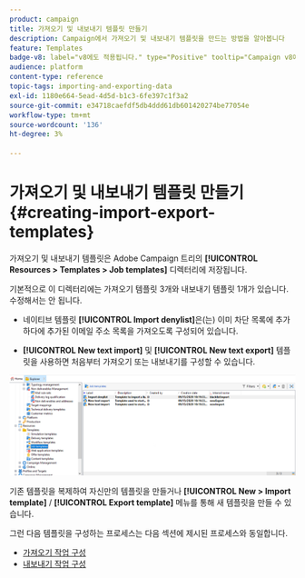 ```yaml
---
product: campaign
title: 가져오기 및 내보내기 템플릿 만들기
description: Campaign에서 가져오기 및 내보내기 템플릿을 만드는 방법을 알아봅니다
feature: Templates
badge-v8: label="v8에도 적용됩니다." type="Positive" tooltip="Campaign v8에도 적용됩니다."
audience: platform
content-type: reference
topic-tags: importing-and-exporting-data
exl-id: 1180e664-5ead-4d5d-b1c3-6fe397c1f3a2
source-git-commit: e34718caefdf5db4ddd61db601420274be77054e
workflow-type: tm+mt
source-wordcount: '136'
ht-degree: 3%

---
```


# 가져오기 및 내보내기 템플릿 만들기 {#creating-import-export-templates}



가져오기 및 내보내기 템플릿은 Adobe Campaign 트리의 **[!UICONTROL Resources > Templates > Job templates]** 디렉터리에 저장됩니다.

기본적으로 이 디렉터리에는 가져오기 템플릿 3개와 내보내기 템플릿 1개가 있습니다. 수정해서는 안 됩니다.

* 네이티브 템플릿 **[!UICONTROL Import denylist]**&#x200B;은(는) 이미 차단 목록에 추가하다에 추가된 이메일 주소 목록을 가져오도록 구성되어 있습니다.

* **[!UICONTROL New text import]** 및 **[!UICONTROL New text export]** 템플릿을 사용하면 처음부터 가져오기 또는 내보내기를 구성할 수 있습니다.

![](assets/s_ncs_user_export_wizard_template_create.png)

기존 템플릿을 복제하여 자신만의 템플릿을 만들거나 **[!UICONTROL New > Import template]** / **[!UICONTROL Export template]** 메뉴를 통해 새 템플릿을 만들 수 있습니다.

그런 다음 템플릿을 구성하는 프로세스는 다음 섹션에 제시된 프로세스와 동일합니다.

* [가져오기 작업 구성](../../platform/using/executing-import-jobs.md)
* [내보내기 작업 구성](../../platform/using/executing-export-jobs.md)

